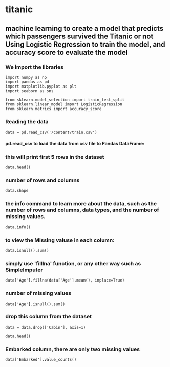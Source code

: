 # titanic
## machine learning to create a model that predicts which passengers survived the Titanic or not Using Logistic Regression to train the model, and accuracy score to evaluate the model
### We import the libraries  

```
import numpy as np
import pandas as pd
import matplotlib.pyplot as plt
import seaborn as sns

from sklearn.model_selection import train_test_split
from sklearn.linear_model import LogisticRegression
from sklearn.metrics import accuracy_score
```
### Reading the data
```
data = pd.read_csv('/content/train.csv')
```
#### pd.read_csv to load the data from csv file to Pandas DataFrame:

### this will print first 5 rows in the dataset 
```
data.head()
```
### number of rows and columns
```
data.shape
```

### the info command to learn more about the data, such as the number of rows and columns, data types, and the number of missing values.
```
data.info()
```

### to view the Missing valuse in each column:
```
data.isnull().sum()
```

### simply use 'filllna' function, or any other way such as SimpleImputer
```
data['Age'].fillna(data['Age'].mean(), inplace=True)
```

### number of missing values
```
data['Age'].isnull().sum()
```

### drop this column from the dataset
```
data = data.drop(['Cabin'], axis=1)
```

```
data.head()
```

### Embarked column, there are only two missing values
```
data['Embarked'].value_counts()
```

### 







































